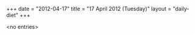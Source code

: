 +++
date = "2012-04-17"
title = "17 April 2012 (Tuesday)"
layout = "daily-diet"
+++


\<no entries\>

